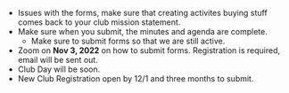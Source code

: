 - Issues with the forms, make sure that creating activites buying stuff comes back to your club mission statement.
- Make sure when you submit, the minutes and agenda are complete.
	- Make sure to submit forms so that we are still active.
- Zoom on **Nov 3, 2022** on how to submit forms. Registration is required, email will be sent out.
- Club Day will be soon.
- New Club Registration open by 12/1 and three months to submit.